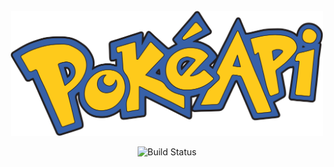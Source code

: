 <br/>

<div align="center">
	<img height="200" src="https://raw.githubusercontent.com/Light820/pokeapi-media/main/logo/pokeapi.svg?token=GHSAT0AAAAAACYIPMPYHPO5PQHASFYXAMP6ZX5RMOQ">
	
![Build Status](https://github.com/Light820/spring-template/actions/workflows/build.yml/badge.svg)
<br/>

</div>
